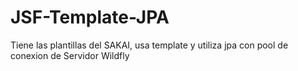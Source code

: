 # JSF-Template-JPA
Tiene las plantillas del SAKAI, usa template y utiliza jpa con pool de conexion de Servidor Wildfly
